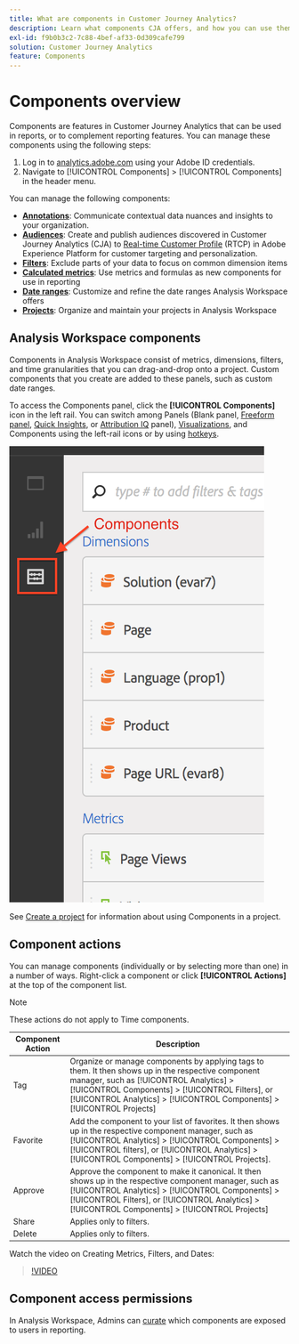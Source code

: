 ```yaml
---
title: What are components in Customer Journey Analytics?
description: Learn what components CJA offers, and how you can use them in reporting.
exl-id: f9b0b3c2-7c88-4bef-af33-0d309cafe799
solution: Customer Journey Analytics
feature: Components
---
```

# Components overview

Components are features in Customer Journey Analytics that can be used in reports, or to complement reporting features. You can manage these components using the following steps:

1. Log in to [analytics.adobe.com](https://analytics.adobe.com) using your Adobe ID credentials.
2. Navigate to [!UICONTROL Components] > [!UICONTROL Components] in the header menu.

You can manage the following components:

* [**Annotations**](/help/components/annotations/overview.md): Communicate contextual data nuances and insights to your organization.
* [**Audiences**](/help/components/audiences/audiences-overview.md): Create and publish audiences discovered in Customer Journey Analytics (CJA) to [Real-time Customer Profile](https://experienceleague.adobe.com/docs/experience-platform/profile/home.html?lang=en) (RTCP) in Adobe Experience Platform for customer targeting and personalization.
* [**Filters**](filters/filters-overview.md): Exclude parts of your data to focus on common dimension items
* [**Calculated metrics**](calc-metrics/calc-metr-overview.md): Use metrics and formulas as new components for use in reporting
* [**Date ranges**](date-ranges/overview.md): Customize and refine the date ranges Analysis Workspace offers
* [**Projects**](/help/analysis-workspace/home.md): Organize and maintain your projects in Analysis Workspace

## Analysis Workspace components

Components in Analysis Workspace consist of metrics, dimensions, filters, and time granularities that you can drag-and-drop onto a project. Custom components that you create are added to these panels, such as custom date ranges.

To access the Components panel, click the **[!UICONTROL Components]** icon in the left rail. You can switch among Panels (Blank panel, [Freeform panel](/help/analysis-workspace/visualizations/freeform-table/freeform-table.md), [Quick Insights](/help/analysis-workspace/c-panels/quickinsight.md), or [Attribution IQ](/help/analysis-workspace/c-panels/attribution.md) panel), [Visualizations](/help/analysis-workspace/visualizations/freeform-analysis-visualizations.md), and Components using the left-rail icons or by using [hotkeys](/help/analysis-workspace/build-workspace-project/fa-shortcut-keys.md).

![](assets/components.png)

See [Create a project](/help/analysis-workspace/home.md) for information about using Components in a project.

## Component actions

You can manage components (individually or by selecting more than one) in a number of ways. Right-click a component or click **[!UICONTROL Actions]** at the top of the component list.

>[!NOTE]
>
>These actions do not apply to Time components.

| Component Action | Description |
| --- | --- |
| Tag | Organize or manage components by applying tags to them. It then shows up in the respective component manager, such as [!UICONTROL Analytics] > [!UICONTROL Components] > [!UICONTROL Filters], or [!UICONTROL Analytics] > [!UICONTROL Components] > [!UICONTROL Projects] |
| Favorite | Add the component to your list of favorites. It then shows up in the respective component manager, such as [!UICONTROL Analytics] > [!UICONTROL Components] > [!UICONTROL filters], or [!UICONTROL Analytics] > [!UICONTROL Components] > [!UICONTROL Projects]. |
| Approve | Approve the component to make it canonical. It then shows up in the respective component manager, such as [!UICONTROL Analytics] > [!UICONTROL Components] > [!UICONTROL Filters], or  [!UICONTROL Analytics] > [!UICONTROL Components] > [!UICONTROL Projects]|
| Share | Applies only to filters. |
| Delete | Applies only to filters. |

Watch the video on Creating Metrics, Filters, and Dates:

>[!VIDEO](https://video.tv.adobe.com/v/23979)

## Component access permissions

In Analysis Workspace, Admins can [curate](/help/analysis-workspace/curate-share/curate.md) which components are exposed to users in reporting.
